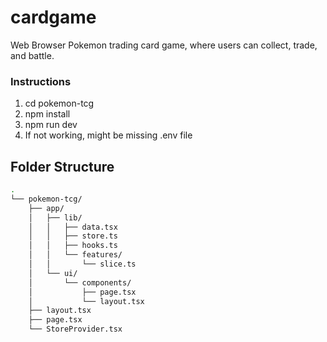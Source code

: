 # cardgame
Web Browser Pokemon trading card game, where users can collect, trade, and battle.

### Instructions
1. cd pokemon-tcg
2. npm install
3. npm run dev
4. If not working, might be missing .env file


## Folder Structure
```bash
.
└── pokemon-tcg/
    ├── app/
    │   ├── lib/
    │   │   ├── data.tsx
    │   │   ├── store.ts
    │   │   ├── hooks.ts
    │   │   └── features/
    │   │       └── slice.ts
    │   └── ui/
    │       └── components/
    │           ├── page.tsx
    │           └── layout.tsx
    ├── layout.tsx
    ├── page.tsx
    └── StoreProvider.tsx
```
